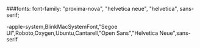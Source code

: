 ###fonts:
font-family: "proxima-nova", "helvetica neue", "helvetica", sans-serif;

-apple-system,BlinkMacSystemFont,"Segoe UI",Roboto,Oxygen,Ubuntu,Cantarell,"Open Sans","Helvetica Neue",sans-serif  
